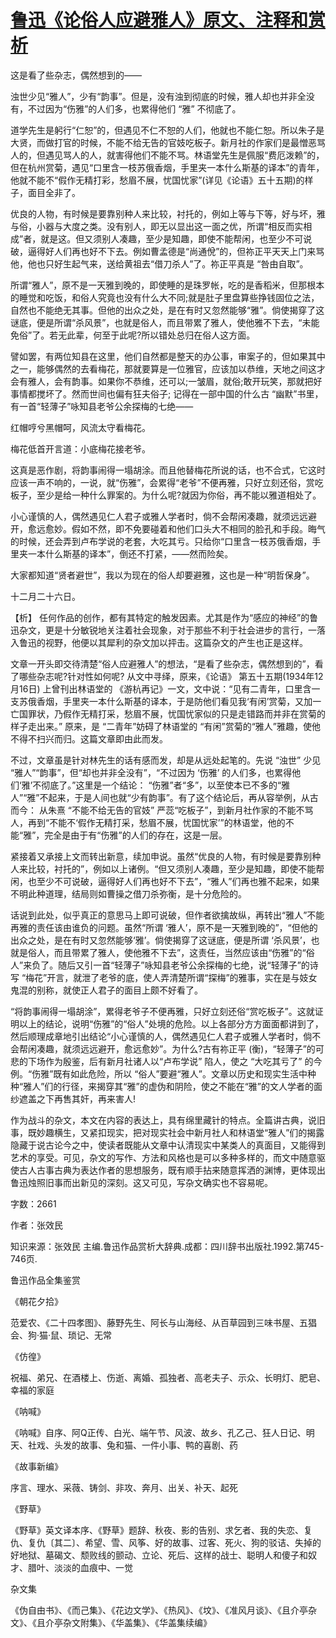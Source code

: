 # [鲁迅《论俗人应避雅人》原文、注释和赏析](https://www.vrrw.net/wx/9773.html)

这是看了些杂志，偶然想到的——

浊世少见“雅人”，少有“韵事”。但是，没有浊到彻底的时候，雅人却也并非全没有，不过因为“伤雅”的人们多，也累得他们 “雅” 不彻底了。

道学先生是躬行“仁恕”的，但遇见不仁不恕的人们，他就也不能仁恕。所以朱子是大贤，而做打官的时候，不能不给无告的官妓吃板子。新月社的作家们是最憎恶骂人的，但遇见骂人的人，就害得他们不能不骂。林语堂先生是佩服“费厄泼赖”的，但在杭州赏菊，遇见“口里含一枝苏俄香烟，手里夹一本什么斯基的译本”的青年，他就不能不“假作无精打彩，愁眉不展，忧国忧家”(详见《论语》五十五期)的样子，面目全非了。

优良的人物，有时候是要靠别种人来比较，衬托的，例如上等与下等，好与坏，雅与俗，小器与大度之类。没有别人，即无以显出这一面之优，所谓“相反而实相成”者，就是这。但又须别人凑趣，至少是知趣，即使不能帮闲，也至少不可说破，逼得好人们再也好不下去。例如曹孟德是“尚通侻”的，但祢正平天天上门来骂他，他也只好生起气来，送给黄祖去“借刀杀人”了。祢正平真是 “咎由自取”。

所谓“雅人”，原不是一天雅到晚的，即使睡的是珠罗帐，吃的是香稻米，但那根本的睡觉和吃饭，和俗人究竟也没有什么大不同;就是肚子里盘算些挣钱固位之法，自然也不能绝无其事。但他的出众之处，是在有时又忽然能够“雅”。倘使揭穿了这谜底，便是所谓“杀风景”，也就是俗人，而且带累了雅人，使他雅不下去，“未能免俗”了。若无此辈，何至于此呢?所以错处总归在俗人这方面。

譬如罢，有两位知县在这里，他们自然都是整天的办公事，审案子的，但如果其中之一，能够偶然的去看梅花，那就要算是一位雅官，应该加以恭维，天地之间这才会有雅人，会有韵事。如果你不恭维，还可以;一皱眉，就俗;敢开玩笑，那就把好事情都搅坏了。然而世间也偏有狂夫俗子; 记得在一部中国的什么古 “幽默”书里，有一首“轻薄子”咏知县老爷公余探梅的七绝——

红帽哼兮黑帽呵，风流太守看梅花。

梅花低首开言道：小底梅花接老爷。

这真是恶作剧，将韵事闹得一塌胡涂。而且他替梅花所说的话，也不合式，它这时应该一声不响的，一说，就“伤雅”，会累得“老爷”不便再雅，只好立刻还俗，赏吃板子，至少是给一种什么罪案的。为什么呢?就因为你俗，再不能以雅道相处了。

小心谨慎的人，偶然遇见仁人君子或雅人学者时，倘不会帮闲凑趣，就须远远避开，愈远愈妙。假如不然，即不免要碰着和他们口头大不相同的脸孔和手段。晦气的时候，还会弄到卢布学说的老套，大吃其亏。只给你“口里含一枝苏俄香烟，手里夹一本什么斯基的译本”，倒还不打紧，——然而险矣。

大家都知道“贤者避世”，我以为现在的俗人却要避雅，这也是一种“明哲保身”。

十二月二十六日。



【析】 任何作品的创作，都有其特定的触发因素。尤其是作为“感应的神经”的鲁迅杂文，更是十分敏锐地关注着社会现象，对于那些不利于社会进步的言行，一落入鲁迅的视野，他便以其犀利的杂文加以抨击。这篇杂文的产生也正是这样。

文章一开头即交待清楚“俗人应避雅人”的想法，“是看了些杂志，偶然想到的”，看了哪些杂志呢?针对性如何呢? 从文中寻绎，原来，《论语》 第五十五期(1934年12月16日) 上曾刊出林语堂的 《游杭再记》一文，文中说：“见有二青年，口里含一支苏俄香烟，手里夹一本什么斯基的译本，于是防他们看见我‘有闲’赏菊，又加一亡国罪状，乃假作无精打采，愁眉不展，忧国忧家似的只是走错路而并非在赏菊的样子走出来。” 原来，是 “二青年”妨碍了林语堂的 “有闲”赏菊的“雅人”雅趣，使他不得不扫兴而归。这篇文章即由此而发。

不过，文章虽是针对林先生的话有感而发，却是从远处起笔的。先说 “浊世” 少见 “雅人”“韵事”，但“却也并非全没有”，“不过因为 ‘伤雅’ 的人们多，也累得他们‘雅’不彻底了。”这里是一个结论： “伤雅”者“多”，以至使本已不多的“雅人”“雅”不起来，于是人间也就“少有韵事”。有了这个结论后，再从容举例，从古而今： 从朱熹 “不能不给无告的官妓” 严蕊“吃板子”，到新月社作家的不能不骂人，再到“不能不‘假作无精打采，愁眉不展，忧国忧家’”的林语堂，他的不能“雅”，完全是由于有“伤雅”的人们的存在，这是一层。

紧接着又承接上文而转出新意，续加申说。虽然“优良的人物，有时候是要靠别种人来比较，衬托的”，例如以上诸例。“但又须别人凑趣，至少是知趣，即使不能帮闲，也至少不可说破，逼得好人们再也好不下去”，“雅人”们再也雅不起来，如果不明此种道理，结局则如曹操之借刀杀弥衡，是十分危险的。

话说到此处，似乎真正的意思马上即可说破，但作者欲擒故纵，再转出“雅人”不能再雅的责任该由谁负的问题。虽然“所谓 ‘雅人’，原不是一天雅到晚的”，“但他的出众之处，是在有时又忽然能够‘雅’。倘使揭穿了这谜底，便是所谓 ‘杀风景’，也就是俗人，而且带累了雅人，使他雅不下去”，这责任，当然应该由“伤雅”的“俗人”来负了。随后又引一首“轻薄子”咏知县老爷公余探梅的七绝，说“轻薄子”的诗写 “梅花”开言，就泄了老爷的底，使人弄清楚所谓“探梅”的雅事，实在是与妓女鬼混的别称，就使正人君子的面目上颇不好看了。

“将韵事闹得一塌胡涂”，累得老爷子不便再雅，只好立刻还俗“赏吃板子”。这就证明以上的结论，说明“伤雅”的“俗人”处境的危险。以上各部分方方面面都讲到了，然后顺理成章地引出结论“小心谨慎的人，偶然遇见仁人君子或雅人学者时，倘不会帮闲凑趣，就须远远避开，愈远愈妙”。为什么?古有祢正平 (衡)，“轻薄子”的可悲的下场作为殷鉴，后有新月社诸人以“卢布学说” 陷人，使之 “大吃其亏了” 的今例。“伤雅”既有如此危险，所以 “俗人”要避“雅人”。文章以历史和现实生活中种种“雅人”们的行径，来揭穿其“雅”的虚伪和阴险，使之不能在“雅”的文人学者的面纱遮盖之下再售其奸，再来害人!

作为战斗的杂文，本文在内容的表达上，具有绵里藏针的特点。全篇讲古典，说旧事，既妙趣横生，又紧扣现实，把对现实社会中新月社人和林语堂“雅人”们的揭露隐藏于说古论今之中，使读者既能从文章中认清现实中某类人的真面目，又能得到艺术的享受。可见，杂文的写作、方法和风格也是可以多种多样的，而文中随意驱使古人古事古典为表达作者的思想服务，既有顺手拈来随意挥洒的渊博，更体现出鲁迅烛照旧事而出新见的深刻。这又可见，写杂文确实也不容易呢。

字数：2661

作者：张效民

知识来源：张效民 主编.鲁迅作品赏析大辞典.成都：四川辞书出版社.1992.第745-746页.

鲁迅作品全集鉴赏

《朝花夕拾》

范爱农、《二十四孝图》、藤野先生、阿长与山海经、从百草园到三味书屋、五猖会、狗·猫·鼠、琐记、无常

《仿徨》

祝福、弟兄、在酒楼上、伤逝、离婚、孤独者、高老夫子、示众、长明灯、肥皂、幸福的家庭

《呐喊》

《呐喊》自序、阿Q正传、白光、端午节、风波、故乡、孔乙己、狂人日记、明天、社戏、头发的故事、兔和猫、一件小事、鸭的喜剧、药

《故事新编》

序言、理水、采薇、铸剑、非攻、奔月、出关、补天、起死

《野草》

《野草》英文译本序、《野草》题辞、秋夜、影的告别、求乞者、我的失恋、复仇、复仇〔其二〕、希望、雪、风筝、好的故事、过客、死火、狗的驳诘、失掉的好地狱、墓碣文、颓败线的颤动、立论、死后、这样的战士、聪明人和傻子和奴才、腊叶、淡淡的血痕中、一觉

杂文集

《伪自由书》、《而己集》、《花边文学》、《热风》、《坟》、《准风月谈》、《且介亭杂文》、《且介亭杂文附集》、《华盖集》、《华盖集续编》

